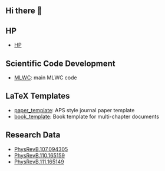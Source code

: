 ## Hi there 👋

<!--
**ToAmano/ToAmano** is a ✨ _special_ ✨ repository because its `README.md` (this file) appears on your GitHub profile.

Here are some ideas to get you started:

- 🔭 I’m currently working on ...
- 🌱 I’m currently learning ...
- 👯 I’m looking to collaborate on ...
- 🤔 I’m looking for help with ...
- 💬 Ask me about ...
- 📫 How to reach me: ...
- 😄 Pronouns: ...
- ⚡ Fun fact: ...
-->

## HP
- [HP](https://github.com/ToAmano/ToAmano.github.io)

## Scientific Code Development
- [MLWC](https://github.com/ToAmano/MLWC): main MLWC code
<!--
- [Addons](https://github.com/OpenCPMD/Addons): Additional packages part of the CPMD distribution (MIT License)
- [Tests](https://github.com/OpenCPMD/Tests): collection of input test files with production defaults (MIT License)
- [Regtests](https://github.com/OpenCPMD/Regtests): regression tests for the quality control/assurance of CPMD (MIT License). Requires the download of the CPQA package.
- [cpqa](https://github.com/OpenCPMD/cpqa): quality assurance code originally developed for CP2K and customized for CPMD (GPL v.3)
- [Pseudopotentials Extended Library](https://github.com/OpenCPMD/Pseudpotentials-extended-library): Avaliable tested pseudopotentials (M. Boero)
- [GTH pseudopotentials](https://github.com/OpenCPMD/GTH-pseudopotentials): Available GTH pseudopotentials (M. Boero)
- [Quick Tutorial](https://github.com/OpenCPMD/Quick-Tutorial): A quick tutorial about input and output files of CPMD.
-->

## LaTeX Templates
- [paper_template](https://github.com/ToAmano/paper_template): APS style journal paper template
- [book_template](https://github.com/ToAmano/book_template): Book template for multi-chapter documents

## Research Data
- [PhysRevB.107.094305](https://github.com/ToAmano/TiO2_PRB.107.094305)
- [PhysRevB.110.165159](https://github.com/ToAmano/PhysRevB.110.165159)
- [PhysRevB.111.165149](https://github.com/ToAmano/PhysRevB.111.165149)

